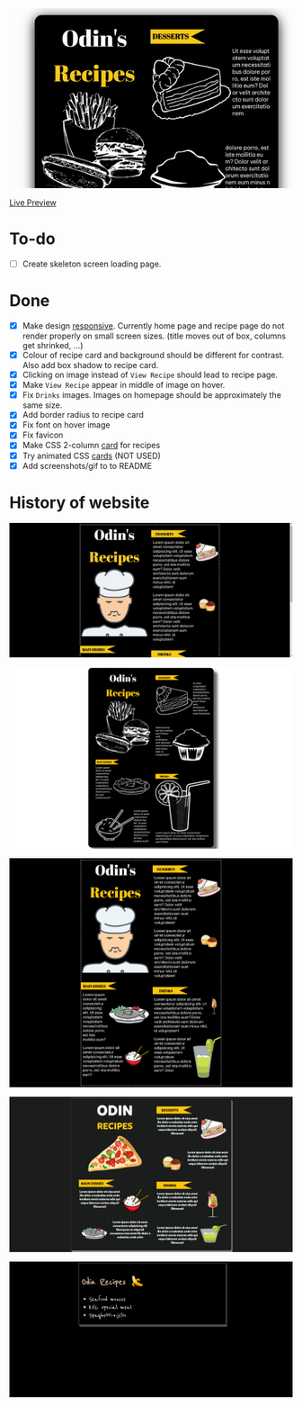 ![](iterations/iteration5.gif)

[Live Preview](https://creme332.github.io/my-odin-projects/odin-recipes/)

# To-do
- [ ] Create skeleton screen loading page.
# Done
- [x] Make design [responsive](https://www.youtube.com/watch?v=na-X_SM8vg0&ab_channel=ColtSteele). Currently home page and recipe page do not render properly on small screen sizes. (title moves out of box, columns get shrinked, ...)
- [x] Colour of recipe card and background should be different for contrast. Also add box shadow to recipe card.
- [x] Clicking on image instead of `View Recipe` should lead to recipe page.
- [x] Make `View Recipe` appear in middle of image on hover.
- [x] Fix `Drinks` images. Images on homepage should be approximately the same size.
- [x] Add border radius to recipe card 
- [x] Fix font on hover image
- [x] Fix favicon 
- [x] Make CSS 2-column [card](https://www.w3schools.com/howto/tryit.asp?filename=tryhow_css_two_columns_responsive) for recipes
- [x] Try animated CSS [cards](https://fireship.io/lessons/css-cards-animated/) (NOT USED)
- [x] Add screenshots/gif to to README

# History of website
![](iterations/iteration3gif.gif)

![](iterations/iteration4.png)

![](iterations/Iteration3.png)

![](iterations/Iteration2.png)

![](iterations/Iteration1.png)